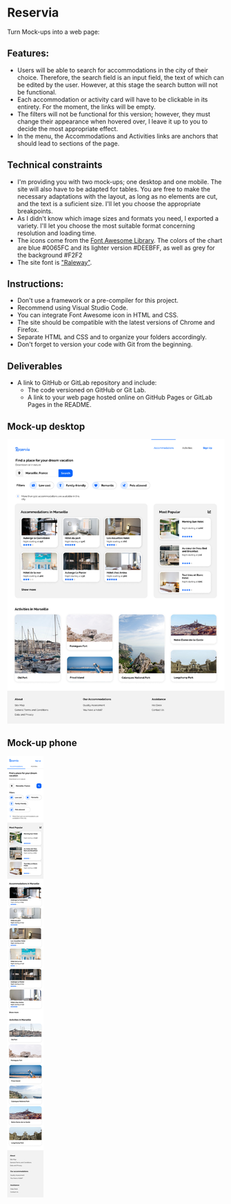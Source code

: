 # Reservia
Turn Mock-ups into a web page:

## Features: 
- Users will be able to search for accommodations in the city of their choice. Therefore, the search field is an input field, the text of which can be edited by the user. However, at this stage the search button will not be functional.
- Each accommodation or activity card will have to be clickable in its entirety. For the moment, the links will be empty.
- The filters will not be functional for this version; however, they must change their appearance when hovered over, I leave it up to you to decide the most appropriate effect.
- In the menu, the Accommodations and Activities links are anchors that should lead to sections of the page.

## Technical constraints
- I'm providing you with two mock-ups; one desktop and one mobile. The site will also have to be adapted for tables. You are free to make the necessary adaptations with the layout, as long as no elements are cut, and the text is a suficient size. I'll let you choose the appropriate breakpoints.
- As I didn't know which image sizes and formats you need, I exported a variety. I'll let you choose the most suitable format concerning resolution and loading time.
- The icons come from the [Font Awesome Library](https://fontawesome.com/). The colors of the chart are blue #0065FC and its lighter version #DEEBFF, as well as grey for the background #F2F2
- The site font is ["Raleway"](https://fonts.google.com/specimen/Raleway).

## Instructions:
- Don't use a framework or a pre-compiler for this project.
- Recommend using Visual Studio Code.
- You can integrate Font Awesome icon in HTML and CSS. 
- The site should be compatible with the latest versions of Chrome and Firefox.
- Separate HTML and CSS and to organize your folders accordingly.
- Don't forget to version your code with Git from the beginning.

## Deliverables 
- A link to GitHub or GitLab repository and include:
  - The code versioned on GitHub or Git Lab.
  - A link to your web page hosted online on GitHub Pages or GitLab Pages in the README.

## Mock-up desktop
![maquette web reservia](./images/desktop.png)
## Mock-up phone
![maquette web reservia](./images/phone.png)
